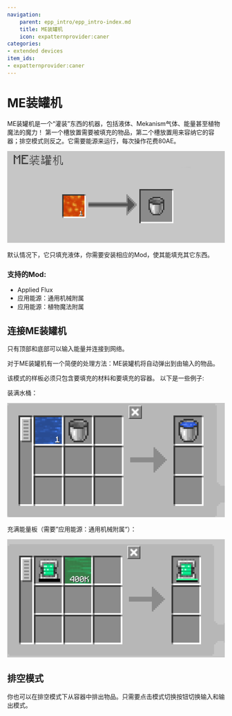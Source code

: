 ```yaml
---
navigation:
    parent: epp_intro/epp_intro-index.md
    title: ME装罐机
    icon: expatternprovider:caner
categories:
- extended devices
item_ids:
- expatternprovider:caner
---
```


# ME装罐机

<BlockImage id="expatternprovider:caner" scale="8"></BlockImage>

ME装罐机是一个“灌装”东西的机器，包括液体、Mekanism气体、能量甚至植物魔法的魔力！ 第一个槽放置需要被填充的物品，第二个槽放置用来容纳它的容器；排空模式则反之。它需要能源来运行，每次操作花费80AE。

![GUI](../pic/caner_gui.png)

默认情况下，它只填充液体，你需要安装相应的Mod，使其能填充其它东西。

### 支持的Mod:
- Applied Flux
- 应用能源：通用机械附属
- 应用能源：植物魔法附属

## 连接ME装罐机

只有顶部和底部可以输入能量并连接到网络。

<GameScene zoom="6" background="transparent">
  <ImportStructure src="../structure/caner_example.snbt"></ImportStructure>
</GameScene>

对于ME装罐机有一个简便的处理方法：ME装罐机将自动弹出到由<ItemLink id="ae2:pattern_provider" />输入的物品。

<GameScene zoom="6" background="transparent">
  <ImportStructure src="../structure/caner_auto.snbt"></ImportStructure>
</GameScene>

该模式的样板必须只包含要填充的材料和要填充的容器。
以下是一些例子:

装满水桶：

![P1](../pic/fill_water.png)

充满能量板（需要”应用能源：通用机械附属“）：

![P1](../pic/fill_energy.png)


## 排空模式

你也可以在排空模式下从容器中排出物品。只需要点击模式切换按钮切换输入和输出模式。
